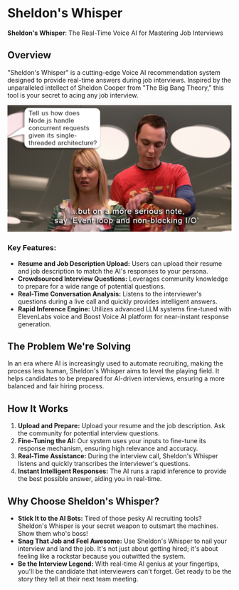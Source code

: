 # Sheldon's Whisper

**Sheldon's Whisper**: The Real-Time Voice AI for Mastering Job Interviews

## Overview
"Sheldon's Whisper" is a cutting-edge Voice AI recommendation system designed to provide real-time answers during job interviews. Inspired by the unparalleled intellect of Sheldon Cooper from "The Big Bang Theory," this tool is your secret to acing any job interview.

![Sheldon Whispers](/docs/SheldonWhispers.jpg)

### Key Features:
- **Resume and Job Description Upload:** Users can upload their resume and job description to match the AI's responses to your persona.
- **Crowdsourced Interview Questions:** Leverages community knowledge to prepare for a wide range of potential questions.
- **Real-Time Conversation Analysis:** Listens to the interviewer's questions during a live call and quickly provides intelligent answers.
- **Rapid Inference Engine:** Utilizes advanced LLM systems fine-tuned with ElevenLabs voice and Boost Voice AI platform for near-instant response generation.

## The Problem We're Solving
In an era where AI is increasingly used to automate recruiting, making the process less human, Sheldon's Whisper aims to level the playing field. It helps candidates to be prepared for AI-driven interviews, ensuring a more balanced and fair hiring process.

## How It Works
1. **Upload and Prepare:** Upload your resume and the job description. Ask the community for potential interview questions.
2. **Fine-Tuning the AI:** Our system uses your inputs to fine-tune its response mechanism, ensuring high relevance and accuracy.
3. **Real-Time Assistance:** During the interview call, Sheldon's Whisper listens and quickly transcribes the interviewer's questions.
4. **Instant Intelligent Responses:** The AI runs a rapid inference to provide the best possible answer, aiding you in real-time.

## Why Choose Sheldon's Whisper?
- **Stick It to the AI Bots:** Tired of those pesky AI recruiting tools? Sheldon's Whisper is your secret weapon to outsmart the machines. Show them who's boss!
- **Snag That Job and Feel Awesome:** Use Sheldon's Whisper to nail your interview and land the job. It's not just about getting hired; it's about feeling like a rockstar because you outwitted the system.
- **Be the Interview Legend:** With real-time AI genius at your fingertips, you'll be the candidate that interviewers can't forget. Get ready to be the story they tell at their next team meeting.